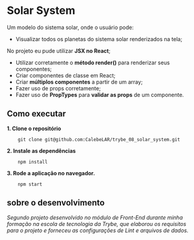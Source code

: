 # Solar System
Um modelo do sistema solar, onde o usuário pode:
* Visualizar todos os planetas do sistema solar renderizados na tela;

No projeto eu pude utilizar **JSX no React**;
* Utilizar corretamente o **método render()** para renderizar seus componentes;
* Criar componentes de classe em React;
* Criar **múltiplos componentes** a partir de um array;
* Fazer uso de props corretamente;
* Fazer uso de **PropTypes** para **validar as props** de um componente.

## Como executar
**1. Clone o repositório**  
```shell
    git clone git@github.com:CalebeLAR/trybe_08_solar_system.git 
```

**2. Instale as dependências**  
```shell
    npm install  
```

**3. Rode a aplicação no navegador.**  
```shell
    npm start
```
## sobre o desenvolvimento
_Segundo projeto desenvolvido no módulo de Front-End durante minha formação na escola de tecnologia da Trybe, que elaborou os requisitos para o projeto e forneceu as configurações de Lint e arquivos de dados._
